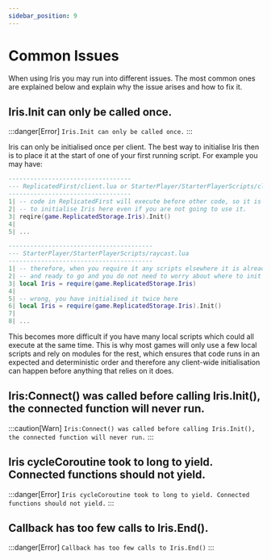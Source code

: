 ```yaml
---
sidebar_position: 9
---
```


# Common Issues

When using Iris you may run into different issues. The most common ones are explained
below and explain why the issue arises and how to fix it.

## Iris.Init can only be called once.
:::danger[Error]
`Iris.Init can only be called once.`
:::

Iris can only be initialised once per client. The best way to initialise Iris then is
to place it at the start of one of your first running script. For example you may have:
```lua
----------------------------------
--- ReplicatedFirst/client.lua or StarterPlayer/StarterPlayerScripts/client.lua
----------------------------------
1| -- code in ReplicatedFirst will execute before other code, so it is best practice 
2| -- to initialise Iris here even if you are not going to use it.
3| reqire(game.ReplicatedStorage.Iris).Init()
4| 
5| ...

----------------------------------------
--- StarterPlayer/StarterPlayerScripts/raycast.lua
----------------------------------------
1| -- therefore, when you require it any scripts elsewhere it is already initialised
2| -- and ready to go and you do not need to worry about where to init
3| local Iris = require(game.ReplicatedStorage.Iris)
4| 
5| -- wrong, you have initialised it twice here
6| local Iris = require(game.ReplicatedStorage.Iris).Init()
7|
8| ...

```

This becomes more difficult if you have many local scripts which could all execute at
the same time. This is why most games will only use a few local scripts and rely on
modules for the rest, which ensures that code runs in an expected and deterministic
order and therefore any client-wide initialisation can happen before anything that
relies on it does.

## Iris:Connect() was called before calling Iris.Init(), the connected function will never run.
:::caution[Warn]
`Iris:Connect() was called before calling Iris.Init(), the connected function will never run.`
:::


## Iris cycleCoroutine took to long to yield. Connected functions should not yield.
:::danger[Error]
`Iris cycleCoroutine took to long to yield. Connected functions should not yield.`
:::

## Callback has too few calls to Iris.End().
:::danger[Error]
`Callback has too few calls to Iris.End()`
:::
